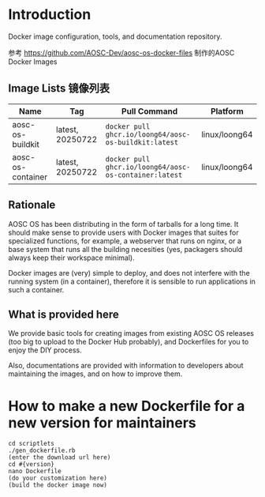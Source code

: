 # Introduction

Docker image configuration, tools, and documentation repository.

参考 https://github.com/AOSC-Dev/aosc-os-docker-files 制作的AOSC Docker Images

## Image Lists 镜像列表

|  Name             | Tag              | Pull Command                                           | Platform      |
|-------------------|------------------|--------------------------------------------------------|---------------|
| aosc-os-buildkit  | latest, 20250722 | `docker pull ghcr.io/loong64/aosc-os-buildkit:latest`  | linux/loong64 |
| aosc-os-container | latest, 20250722 | `docker pull ghcr.io/loong64/aosc-os-container:latest` | linux/loong64 |


## Rationale

AOSC OS has been distributing in the form of tarballs for a long time. It should make sense to provide
users with Docker images that suites for specialized functions, for example, a webserver that runs on
nginx, or a base system that runs all the building necesities (yes, packagers should always keep their
workspace minimal).

Docker images are (very) simple to deploy, and does not interfere with the running system (in a container),
therefore it is sensible to run applications in such a container.

## What is provided here

We provide basic tools for creating images from existing AOSC OS releases (too big to upload to the
Docker Hub probably), and Dockerfiles for you to enjoy the DIY process.

Also, documentations are provided with information to developers about maintaining the images, and
on how to improve them.

# How to make a new Dockerfile for a new version for maintainers
```
cd scriptlets
./gen_dockerfile.rb
(enter the download url here)
cd #{version}
nano Dockerfile
(do your customization here)
(build the docker image now)
```
